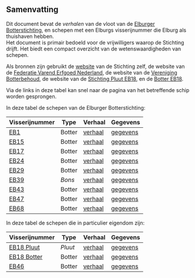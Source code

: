## Samenvatting

Dit document bevat de *verhalen* van de vloot van de [Elburger Botterstichting](https://www.botterselburg.nl), en schepen met een Elburgs visserijnummer die Elburg als thuishaven hebben.   
Het document is primair bedoeld voor de vrijwilligers waarop de Stichting drijft. Het biedt een compact 
overzicht van de wetenswaardigheden van schepen.

Als bronnen zijn gebruikt de [website](https://www.botterselburg.nl) van de Stichting zelf, de website van de [Federatie Varend Erfgoed Nederland](https://rven.info/index.aspx), de website van de [Vereniging Botterbehoud](http://www.botterbehoud.nl/schepen/), de website van de [Stichting Pluut EB18](http://pluuteb18.nl/), en de [Botter EB18](https://www.bottereb18.nl/).


Via de links in deze tabel kan snel naar de pagina van het betreffende schip worden gesprongen.

In deze tabel de schepen van de Elburger Botterstichting:

| Visserijnummer   | Type   | Verhaal                             | Gegevens                             |     
|------------------|--------| ------------------------------------|--------------------------------------|    
| [EB1 ](#de-eb1)  | Botter | [verhaal](#het-verhaal-van-de-eb1)  | [gegevens](#de-gegevens-van-de-eb1)  |   
| [EB15](#de-eb15) | Botter | [verhaal](#het-verhaal-van-de-eb15) | [gegevens](#de-gegevens-van-de-eb15) |   
| [EB17](#de-eb17) | Botter | [verhaal](#het-verhaal-van-de-eb17) | [gegevens](#de-gegevens-van-de-eb17) |    
| [EB24](#de-eb24) | Botter | [verhaal](#het-verhaal-van-de-eb24) | [gegevens](#de-gegevens-van-de-eb24) |    
| [EB29](#de-eb29) | Botter | [verhaal](#het-verhaal-van-de-eb29) | [gegevens](#de-gegevens-van-de-eb29) |    
| [EB39](#de-eb39) | *Bons* | [verhaal](#het-verhaal-van-de-eb39) | [gegevens](#de-gegevens-van-de-eb39) |    
| [EB43](#de-eb43) | Botter | [verhaal](#het-verhaal-van-de-eb43) | [gegevens](#de-gegevens-van-de-eb43) |    
| [EB47](#de-eb47) | Botter | [verhaal](#het-verhaal-van-de-eb47) | [gegevens](#de-gegevens-van-de-eb47) |    
| [EB68](#de-eb68) | Botter | [verhaal](#het-verhaal-van-de-eb68) | [gegevens](#de-gegevens-van-de-eb68) |    


In deze tabel de schepen die in particulier eigendom zijn:

| Visserijnummer                 | Type    | Verhaal                                    | Gegevens                                    |     
|--------------------------------|---------| -------------------------------------------|---------------------------------------------|    
| [EB18 Pluut ](#de-eb18-pluut)  | *Pluut* | [verhaal](#het-verhaal-van-de-eb18-pluut)  | [gegevens](#de-gegevens-van-de-eb18-pluut)  |   
| [EB18 Botter](#de-eb18-botter) | Botter  | [verhaal](#het-verhaal-van-de-eb18-botter) | [gegevens](#de-gegevens-van-de-eb18-botter) |   
| [EB46](#de-eb46)               | Botter  | [verhaal](#het-verhaal-van-de-eb46)        | [gegevens](#de-gegevens-van-de-eb46)        |   


